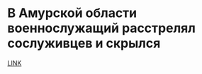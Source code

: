 # В Амурской области военнослужащий расстрелял сослуживцев и скрылся 



[LINK](https://varlamov.ru/2583442.html)